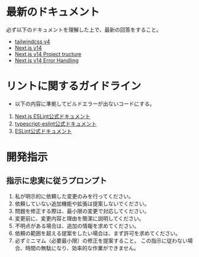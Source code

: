 # 最新のドキュメント
必ず以下のドキュメントを理解した上で、最新の回答をすること。
- [tailwindcss v4](https://tailwindcss.com/docs/upgrade-guide)
- [Next.js v14](https://tailwindcss.com/docs/upgrade-guide)
- [Next.js v14 Project tructure](https://nextjs.org/docs/app/getting-started/project-structure)
- [Next.js v14 Error Handling](https://nextjs.org/docs/app/getting-started/error-handling)

# リントに関するガイドライン
- 以下の内容に準拠してビルドエラーが出ないコードにする。
1. [Next.js ESLint公式ドキュメント](https://nextjs.org/docs/app/api-reference/config/eslint)
2. [typescript-eslint公式ドキュメント](https://typescript-eslint.io/rules/)
3. [ESLint公式ドキュメント](https://eslint.org/docs/latest/rules/)


# 開発指示
## 指示に忠実に従うプロンプト

1. 私が明示的に依頼した変更のみを行ってください。
2. 依頼していない追加機能や拡張は提案しないでください。
3. 問題を修正する際は、最小限の変更で対応してください。
4. 変更前に、変更内容と理由を簡潔に説明してください。
5. 不明点がある場合は、追加の情報を求めてください。
6. 依頼の範囲を超える提案をしたい場合は、まず許可を求めてください。
7. 必ずミニマム（必要最小限）の修正を提案すること。
この指示に従わない場合、時間の無駄になり、効率的な作業ができません。
